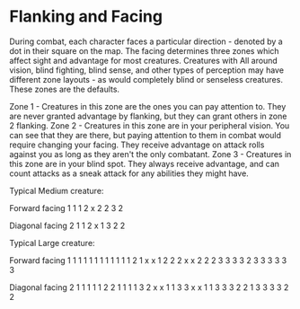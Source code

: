 Flanking and Facing
====

During combat, each character faces a particular direction - denoted by a dot in their square on the map.  The facing determines three zones which affect sight and advantage for most creatures.  Creatures with All around vision, blind fighting, blind sense, and other types of perception may have different zone layouts - as would completely blind or senseless creatures.  These zones are the defaults.

Zone 1 - Creatures in this zone are the ones you can pay attention to.  They are never granted advantage by flanking, but they can grant others in zone 2 flanking.
Zone 2 - Creatures in this zone are in your peripheral vision.  You can see that they are there, but paying attention to them in combat would require changing your facing.  They receive advantage on attack rolls against you as long as they aren't the only combatant.
Zone 3 - Creatures in this zone are in your blind spot.  They always receive advantage, and can count attacks as a sneak attack for any abilities they might have.


Typical Medium creature:

Forward facing
1 1 1 
2 x 2
2 3 2

Diagonal facing
2 1 1
2 x 1
3 2 2


Typical Large creature:

Forward facing
1 1 1 1 1 1
1 1 1 1 1 1
2 1 x x 1 2
2 2 x x 2 2
2 3 3 3 3 2
3 3 3 3 3 3

Diagonal facing
2 1 1 1 1 1
2 2 1 1 1 1
3 2 x x 1 1
3 3 x x 1 1
3 3 3 2 2 1
3 3 3 3 2 2
